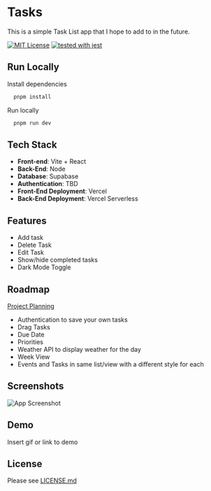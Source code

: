# Tasks

This is a simple Task List app that I hope to add to in the future.

[![MIT License](https://img.shields.io/badge/License-MIT-green.svg)](https://choosealicense.com/licenses/mit/)
[![tested with jest](https://img.shields.io/badge/tested_with-jest-99424f.svg?logo=jest)](https://github.com/jestjs/jest)

## Run Locally

Install dependencies

```bash
  pnpm install
```

Run locally

```bash
  pnpm run dev
```

## Tech Stack

- **Front-end**: Vite + React
- **Back-End**: Node
- **Database**: Supabase
- **Authentication**: TBD
- **Front-End Deployment**: Vercel
- **Back-End Deployment**: Vercel Serverless

## Features

- Add task
- Delete Task
- Edit Task
- Show/hide completed tasks
- Dark Mode Toggle

## Roadmap

[Project Planning](https://cubic-ellipse-88d.notion.site/Task-App-04200ed49f3e483eb7dab1a8783770a7)

- Authentication to save your own tasks
- Drag Tasks
- Due Date
- Priorities
- Weather API to display weather for the day
- Week View
- Events and Tasks in same list/view with a different style for each

## Screenshots

![App Screenshot](https://via.placeholder.com/468x300?text=App+Screenshot+Here)

## Demo

Insert gif or link to demo

## License

Please see [LICENSE.md](LICENSE.md)
